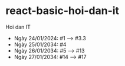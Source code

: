 # react-basic-hoi-dan-it
Hoi dan IT
- Ngày 24/01/2024: #1 --> #3.3
- Ngày 25/01/2034: #4
- Ngày 26/01/2034: #5 --> #13
- Ngày 27/01/2034: #14 --> #17
